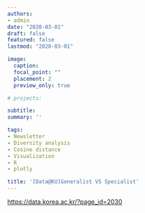 ```yaml
---
authors:
- admin
date: "2020-03-01"
draft: false
featured: false
lastmod: "2020-03-01"

image:
  caption: 
  focal_point: ""
  placement: 2
  preview_only: true

# projects: 

subtitle: 
summary: ''

tags:
- Newsletter
- Diversity analysis
- Cosine distance
- Visualization
- R
- plotly

title: '[Data@KU]Generalist VS Specialist'
---
```



https://data.korea.ac.kr/?page_id=2030